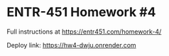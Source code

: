 # ENTR-451 Homework #4

Full instructions at https://entr451.com/homework-4/

Deploy link:
https://hw4-dwju.onrender.com